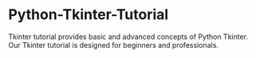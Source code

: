# Python-Tkinter-Tutorial
Tkinter tutorial provides basic and advanced concepts of Python Tkinter. Our Tkinter tutorial is designed for beginners and professionals.
